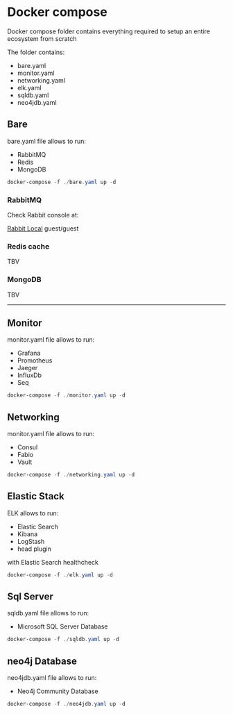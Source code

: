 # Docker compose

Docker compose folder contains everything required to setup an entire ecosystem from scratch

The folder contains:
 - bare.yaml
 - monitor.yaml
 - networking.yaml
 - elk.yaml
 - sqldb.yaml
 - neo4jdb.yaml

 ## Bare

 bare.yaml file allows to run:
 - RabbitMQ
 - Redis
 - MongoDB

``` Powershell
docker-compose -f ./bare.yaml up -d
```

### RabbitMQ

Check Rabbit console at:

[Rabbit Local](http://localhost:15672) guest/guest

### Redis cache

TBV

### MongoDB

TBV


---

 ## Monitor

 monitor.yaml file allows to run:
 - Grafana
 - Promotheus
 - Jaeger
 - InfluxDb
 - Seq

``` Powershell
docker-compose -f ./monitor.yaml up -d
```


 ## Networking

 monitor.yaml file allows to run:
 - Consul
 - Fabio
 - Vault

``` Powershell
docker-compose -f ./networking.yaml up -d
```

 ## Elastic Stack

 ELK allows to run:
 - Elastic Search
 - Kibana
 - LogStash
 - head plugin

 with Elastic Search healthcheck

``` Powershell
docker-compose -f ./elk.yaml up -d
```


 ## Sql Server

 sqldb.yaml file allows to run:
 - Microsoft SQL Server Database

``` Powershell
docker-compose -f ./sqldb.yaml up -d
```

 ## neo4j Database

 neo4jdb.yaml file allows to run:
 - Neo4j Community Database

``` Powershell
docker-compose -f ./neo4jdb.yaml up -d
```
